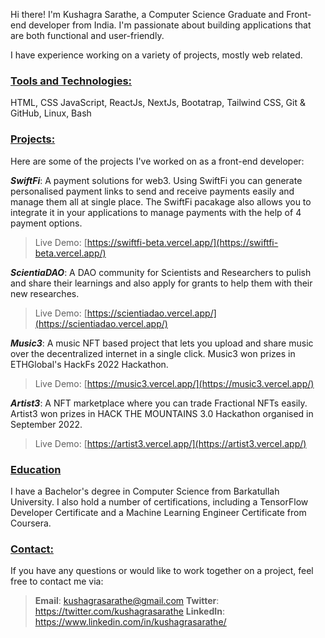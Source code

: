 Hi there! I'm Kushagra Sarathe, a Computer Science Graduate and Front-end developer from India. I'm passionate about building applications that are both functional and user-friendly. 

I have experience working on a variety of projects, mostly web related.

### <u>Tools and Technologies:</u>
HTML, CSS JavaScript, ReactJs, NextJs, Bootatrap, Tailwind CSS, Git & GitHub, Linux, Bash

### <u>Projects:</u>

Here are some of the projects I've worked on as a front-end developer:

***SwiftFi***: A payment solutions for web3. Using SwiftFi you can generate personalised payment links to send and receive payments easily and manage them all at single place. The SwiftFi pacakage also allows you to integrate it in your applications to manage payments with the help of 4 payment options.

> Live Demo: <u>[https://swiftfi-beta.vercel.app/](https://swiftfi-beta.vercel.app/)</u>

***ScientiaDAO***: A DAO community for Scientists and Researchers to pulish and share their learnings and also apply for grants to help them with their new researches.

> Live Demo: <u>[https://scientiadao.vercel.app/](https://scientiadao.vercel.app/)</u>

***Music3***: A music NFT based project that lets you upload and share music over the decentralized internet in a single click. Music3 won prizes in ETHGlobal's HackFs 2022 Hackathon.

> Live Demo: <u>[https://music3.vercel.app/](https://music3.vercel.app/)</u>

***Artist3***: A NFT marketplace where you can trade Fractional NFTs easily. Artist3 won prizes in HACK THE MOUNTAINS 3.0 Hackathon organised in September 2022.

> Live Demo: <u>[https://artist3.vercel.app/](https://artist3.vercel.app/)</u>

### <u>Education</u>

I have a Bachelor's degree in Computer Science from Barkatullah University. I also hold a number of certifications, including a TensorFlow Developer Certificate and a Machine Learning Engineer Certificate from Coursera.

### <u>Contact:</u>
If you have any questions or would like to work together on a project, feel free to contact me via:

> **Email**: <u>kushagrasarathe@gmail.com</u>
> **Twitter**: <u>https://twitter.com/kushagrasarathe</u>
> **LinkedIn**: <u>https://www.linkedin.com/in/kushagrasarathe/</u>

